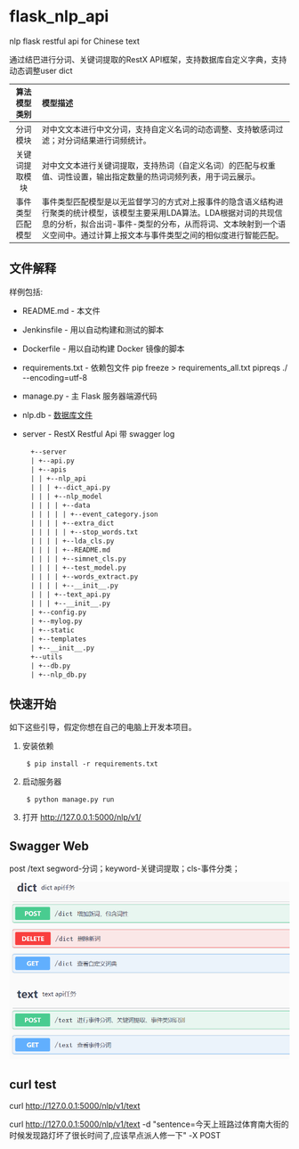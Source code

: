 
# flask_nlp_api
nlp flask restful api for Chinese text

通过结巴进行分词、关键词提取的RestX API框架，支持数据库自定义字典，支持动态调整user dict

| 算法模型类别	| 模型描述| 
| :----: | :----- |
| 分词模块	| 对中文文本进行中文分词，支持自定义名词的动态调整、支持敏感词过滤；对分词结果进行词频统计。| 
| 关键词提取模块	| 对中文文本进行关键词提取，支持热词（自定义名词）的匹配与权重值、词性设置，输出指定数量的热词词频列表，用于词云展示。| 
| 事件类型匹配模型	| 事件类型匹配模型是以无监督学习的方式对上报事件的隐含语义结构进行聚类的统计模型，该模型主要采用LDA算法。LDA根据对词的共现信息的分析，拟合出词-事件-类型的分布，从而将词、文本映射到一个语义空间中。通过计算上报文本与事件类型之间的相似度进行智能匹配。| 

文件解释
-----------

样例包括:

* README.md - 本文件
* Jenkinsfile - 用以自动构建和测试的脚本
* Dockerfile - 用以自动构建 Docker 镜像的脚本
* requirements.txt - 依赖包文件 pip freeze > requirements_all.txt   pipreqs ./ --encoding=utf-8
* manage.py - 主 Flask 服务器端源代码
* nlp.db - [数据库文件](server/apis/nlp_api/nlp_model/README.md)
* server - RestX Restful Api 带 swagger log


        +--server
        | +--api.py
        | +--apis
        | | +--nlp_api
        | | | +--dict_api.py
        | | | +--nlp_model
        | | | | +--data
        | | | | | +--event_category.json
        | | | | +--extra_dict
        | | | | | +--stop_words.txt
        | | | | +--lda_cls.py
        | | | | +--README.md
        | | | | +--simnet_cls.py
        | | | | +--test_model.py
        | | | | +--words_extract.py
        | | | | +--__init__.py
        | | | +--text_api.py
        | | | +--__init__.py
        | +--config.py
        | +--mylog.py
        | +--static
        | +--templates
        | +--__init__.py
        +--utils
        | +--db.py
        | +--nlp_db.py


快速开始
---------------

如下这些引导，假定你想在自己的电脑上开发本项目。

1. 安装依赖

        $ pip install -r requirements.txt


2. 启动服务器

        $ python manage.py run

3. 打开 http://127.0.0.1:5000/nlp/v1/

Swagger Web
---------------

post /text
segword-分词；keyword-关键词提取；cls-事件分类；

![avatar](/resources/swagger_ui.png)


curl test
---------------

curl http://127.0.0.1:5000/nlp/v1/text

curl http://127.0.0.1:5000/nlp/v1/text -d "sentence=今天上班路过体育南大街的时候发现路灯坏了很长时间了,应该早点派人修一下" -X POST


